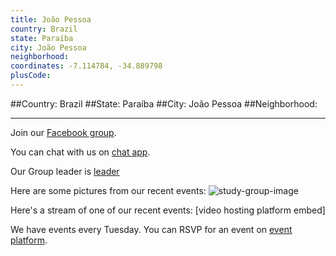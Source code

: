 ```yaml
---
title: João Pessoa
country: Brazil
state: Paraíba
city: João Pessoa
neighborhood: 
coordinates: -7.114784, -34.889798
plusCode:
---
```


##Country: Brazil
##State: Paraíba
##City: João Pessoa
##Neighborhood: 
*****
Join our [Facebook group](https://www.facebook.com/groups/free.code.camp.joao.pessoa).

You can chat with us on [chat app]().

Our Group leader is [leader]()

Here are some pictures from our recent events:
![study-group-image]()

Here's a stream of one of our recent events:
[video hosting platform embed]

We have events every Tuesday. You can RSVP for an event on [event platform]().
